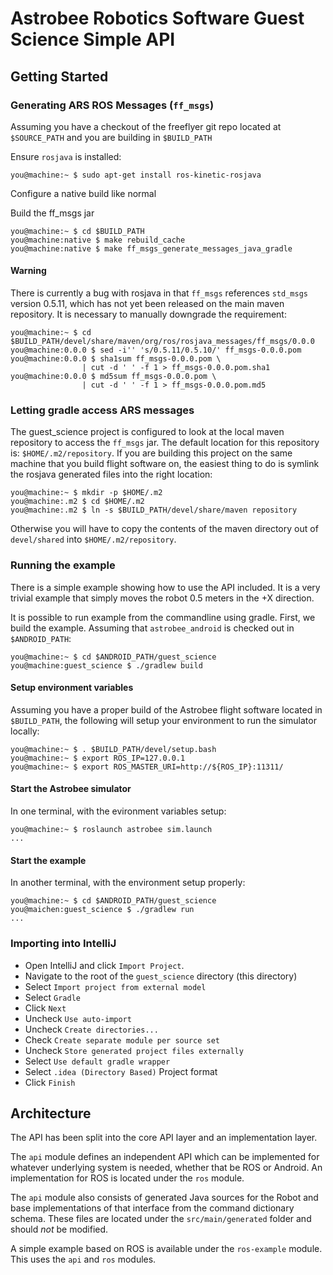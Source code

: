# Astrobee Robotics Software Guest Science Simple API

## Getting Started

### Generating ARS ROS Messages (`ff_msgs`)

Assuming you have a checkout of the freeflyer git repo located at
`$SOURCE_PATH` and you are building in `$BUILD_PATH`

Ensure `rosjava` is installed:

    you@machine:~ $ sudo apt-get install ros-kinetic-rosjava

Configure a native build like normal

Build the ff_msgs jar

    you@machine:~ $ cd $BUILD_PATH
    you@machine:native $ make rebuild_cache
    you@machine:native $ make ff_msgs_generate_messages_java_gradle

#### Warning ####
There is currently a bug with rosjava in that `ff_msgs` references
`std_msgs` version 0.5.11, which has not yet been released on the main
maven repository. It is necessary to manually downgrade the requirement:

    you@machine:~ $ cd $BUILD_PATH/devel/share/maven/org/ros/rosjava_messages/ff_msgs/0.0.0
    you@machine:0.0.0 $ sed -i'' 's/0.5.11/0.5.10/' ff_msgs-0.0.0.pom
    you@machine:0.0.0 $ sha1sum ff_msgs-0.0.0.pom \
                    | cut -d ' ' -f 1 > ff_msgs-0.0.0.pom.sha1
    you@machine:0.0.0 $ md5sum ff_msgs-0.0.0.pom \
                    | cut -d ' ' -f 1 > ff_msgs-0.0.0.pom.md5

### Letting gradle access ARS messages

The guest_science project is configured to look at the local maven repository
to access the `ff_msgs` jar. The default location for this repository is:
`$HOME/.m2/repository`. If you are building this project on the same machine
that you build flight software on, the easiest thing to do is symlink the
rosjava generated files into the right location:

    you@machine:~ $ mkdir -p $HOME/.m2
    you@machine:.m2 $ cd $HOME/.m2
    you@machine:.m2 $ ln -s $BUILD_PATH/devel/share/maven repository

Otherwise you will have to copy the contents of the maven directory out
of `devel/shared` into `$HOME/.m2/repository`.

### Running the example

There is a simple example showing how to use the API included. It is a very
trivial example that simply moves the robot 0.5 meters in the +X direction.

It is possible to run example from the commandline using gradle. First, we
build the example. Assuming that `astrobee_android` is checked out in
`$ANDROID_PATH`:

    you@machine:~ $ cd $ANDROID_PATH/guest_science
    you@machine:guest_science $ ./gradlew build

#### Setup environment variables

Assuming you have a proper build of the Astrobee flight software located in
`$BUILD_PATH`, the following will setup your environment to run the simulator
locally:

    you@machine:~ $ . $BUILD_PATH/devel/setup.bash
    you@machine:~ $ export ROS_IP=127.0.0.1
    you@machine:~ $ export ROS_MASTER_URI=http://${ROS_IP}:11311/

#### Start the Astrobee simulator

In one terminal, with the evironment variables setup:

    you@machine:~ $ roslaunch astrobee sim.launch
    ...

#### Start the example

In another terminal, with the environment setup properly:

    you@machine:~ $ cd $ANDROID_PATH/guest_science
    you@maichen:guest_science $ ./gradlew run
    ...

### Importing into IntelliJ

 * Open IntelliJ and click `Import Project`.
 * Navigate to the root of the `guest_science` directory (this directory)
 * Select `Import project from external model`
 * Select `Gradle`
 * Click `Next`
 * Uncheck `Use auto-import`
 * Uncheck `Create directories...`
 * Check `Create separate module per source set`
 * Uncheck `Store generated project files externally`
 * Select `Use default gradle wrapper`
 * Select `.idea (Directory Based)` Project format
 * Click `Finish`

## Architecture

The API has been split into the core API layer and an implementation layer.

The `api` module defines an independent API which can be implemented for
whatever underlying system is needed, whether that be ROS or Android. An
implementation for ROS is located under the `ros` module.

The `api` module also consists of generated Java sources for the Robot and base
implementations of that interface from the command dictionary schema. These
files are located under the `src/main/generated` folder and should *not* be
modified.

A simple example based on ROS is available under the `ros-example` module. This
uses the `api` and `ros` modules.
